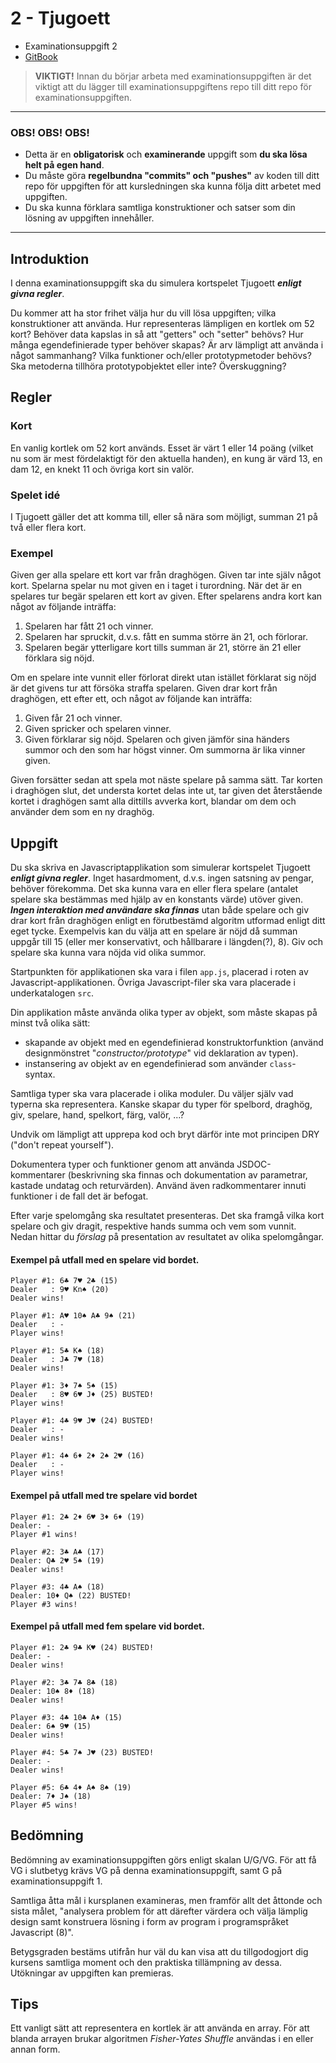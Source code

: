 # 2 - Tjugoett

- Examinationsuppgift 2
- [GitBook](https://coursepress.gitbook.io/1dv021/examinationsuppgifter/2-tjugoett)

> __VIKTIGT!__ Innan du börjar arbeta med examinationsuppgiften är det viktigt att du lägger till examinationsuppgiftens repo till ditt repo för examinationsuppgiften.

***

### OBS! OBS! OBS!

- Detta är en **obligatorisk** och **examinerande** uppgift som **du ska lösa helt på egen hand**.
- Du måste göra **regelbundna "commits" och "pushes"** av koden till ditt repo för uppgiften för att kursledningen ska kunna följa ditt arbetet med uppgiften.
- Du ska kunna förklara samtliga konstruktioner och satser som din lösning av uppgiften innehåller.

***

## Introduktion

I denna examinationsuppgift ska du simulera kortspelet Tjugoett _**enligt givna regler**_.

Du kommer att ha stor frihet välja hur du vill lösa uppgiften; vilka konstruktioner att använda. Hur representeras lämpligen en kortlek om 52 kort? Behöver data kapslas in så att "getters" och "setter" behövs? Hur många egendefinierade typer behöver skapas? Är arv lämpligt att använda i något sammanhang? Vilka funktioner och/eller prototypmetoder behövs? Ska metoderna tillhöra prototypobjektet eller inte? Överskuggning?

## Regler

### Kort

En vanlig kortlek om 52 kort används. Esset är värt 1 eller 14 poäng \(vilket nu som är mest fördelaktigt för den aktuella handen\), en kung är värd 13, en dam 12, en knekt 11 och övriga kort sin valör.

### Spelet idé

I Tjugoett gäller det att komma till, eller så nära som möjligt, summan 21 på två eller flera kort.

### Exempel

Given ger alla spelare ett kort var från draghögen. Given tar inte själv något kort. Spelarna spelar nu mot given en i taget i turordning. När det är en spelares tur begär spelaren ett kort av given. Efter spelarens andra kort kan något av följande inträffa:

1. Spelaren har fått 21 och vinner.
2. Spelaren har spruckit, d.v.s. fått en summa större än 21, och förlorar.
3. Spelaren begär ytterligare kort tills summan är 21, större än 21 eller förklara sig nöjd.

Om en spelare inte vunnit eller förlorat direkt utan istället förklarat sig nöjd är det givens tur att försöka straffa spelaren. Given drar kort från draghögen, ett efter ett, och något av följande kan inträffa:

1. Given får 21 och vinner.
2. Given spricker och spelaren vinner.
3. Given förklarar sig nöjd. Spelaren och given jämför sina händers summor och den som har högst vinner. Om summorna är lika vinner given.

Given forsätter sedan att spela mot näste spelare på samma sätt. Tar korten i draghögen slut, det understa kortet delas inte ut, tar given det återstående kortet i draghögen samt alla dittills avverka kort, blandar om dem och använder dem som en ny draghög.

##  Uppgift

Du ska skriva en Javascriptapplikation som simulerar kortspelet Tjugoett _**enligt givna regler**_. Inget hasardmoment, d.v.s. ingen satsning av pengar, behöver förekomma. Det ska kunna vara en eller flera spelare \(antalet spelare ska bestämmas med hjälp av en konstants värde\) utöver given. _**Ingen interaktion med användare ska finnas**_ utan både spelare och giv drar kort från draghögen enligt en förutbestämd algoritm utformad enligt ditt eget tycke. Exempelvis kan du välja att en spelare är nöjd då summan uppgår till 15 \(eller mer konservativt, och hållbarare i längden\(?\), 8\). Giv och spelare ska kunna vara nöjda vid olika summor.

Startpunkten för applikationen ska vara i filen `app.js`, placerad i roten av Javascript-applikationen. Övriga Javascript-filer ska vara placerade i underkatalogen `src`.

Din applikation måste använda olika typer av objekt, som måste skapas på minst två olika sätt:

* skapande av objekt med en egendefinierad konstruktorfunktion \(använd designmönstret "_constructor/prototype_" vid deklaration av typen\).
* instansering av objekt av en egendefinierad som använder `class`-syntax.

Samtliga typer ska vara placerade i olika moduler. Du väljer själv vad typerna ska representera. Kanske skapar du typer för spelbord, draghög, giv, spelare, hand, spelkort, färg, valör, ...?

Undvik om lämpligt att upprepa kod och bryt därför inte mot principen DRY \("don't repeat yourself"\).

Dokumentera typer och funktioner genom att använda JSDOC-kommentarer \(beskrivning ska finnas och dokumentation av parametrar, kastade undatag och returvärden\). Använd även radkommentarer innuti funktioner i de fall det är befogat.

Efter varje spelomgång ska resultatet presenteras. Det ska framgå vilka kort spelare och giv dragit, respektive hands summa och vem som vunnit. Nedan hittar du _förslag_ på presentation av resultatet av olika spelomgångar.

#### Exempel på utfall med en spelare vid bordet.

```text
Player #1: 6♣ 7♥ 2♣ (15)
Dealer   : 9♥ Kn♠ (20)
Dealer wins!
```

```text
Player #1: A♥ 10♠ A♣ 9♠ (21)
Dealer   : -
Player wins!
```

```text
Player #1: 5♣ K♠ (18)
Dealer   : J♣ 7♥ (18)
Dealer wins!
```

```text
Player #1: 3♦ 7♠ 5♠ (15)
Dealer   : 8♥ 6♥ J♦ (25) BUSTED!
Player wins!
```

```text
Player #1: 4♣ 9♥ J♥ (24) BUSTED!
Dealer   : -
Dealer wins!
```

```text
Player #1: 4♠ 6♦ 2♦ 2♠ 2♥ (16)
Dealer   : -
Player wins!
```

#### Exempel på utfall med tre spelare vid bordet

```text
Player #1: 2♣ 2♦ 6♥ 3♦ 6♦ (19)
Dealer: -
Player #1 wins! 

Player #2: 3♣ A♣ (17)
Dealer: Q♣ 2♥ 5♠ (19)
Dealer wins! 

Player #3: 4♣ A♠ (18)
Dealer: 10♦ Q♠ (22) BUSTED!
Player #3 wins!
```

####  Exempel på utfall med fem spelare vid bordet.

```text
Player #1: 2♣ 9♣ K♥ (24) BUSTED!
Dealer: -
Dealer wins! 

Player #2: 3♣ 7♣ 8♣ (18)
Dealer: 10♠ 8♦ (18)
Dealer wins! 

Player #3: 4♣ 10♣ A♦ (15)
Dealer: 6♠ 9♥ (15)
Dealer wins! 

Player #4: 5♣ 7♠ J♥ (23) BUSTED!
Dealer: -
Dealer wins! 

Player #5: 6♣ 4♦ A♠ 8♠ (19)
Dealer: 7♦ J♠ (18)
Player #5 wins!
```

## Bedömning

Bedömning av examinationsuppgiften görs enligt skalan U/G/VG. För att få VG i slutbetyg krävs VG på denna examinationsuppgift, samt G på examinationsuppgift 1.

Samtliga åtta mål i kursplanen examineras, men framför allt det åttonde och sista målet, "analysera problem för att därefter värdera och välja lämplig design samt konstruera lösning i form av program i programspråket Javascript \(8\)".

Betygsgraden bestäms utifrån hur väl du kan visa att du tillgodogjort dig kursens samtliga moment och den praktiska tillämpning av dessa. Utökningar av uppgiften kan premieras.

## Tips

Ett vanligt sätt att representera en kortlek är att använda en array. För att blanda arrayen brukar algoritmen _Fisher-Yates Shuffle_ användas i en eller annan form.